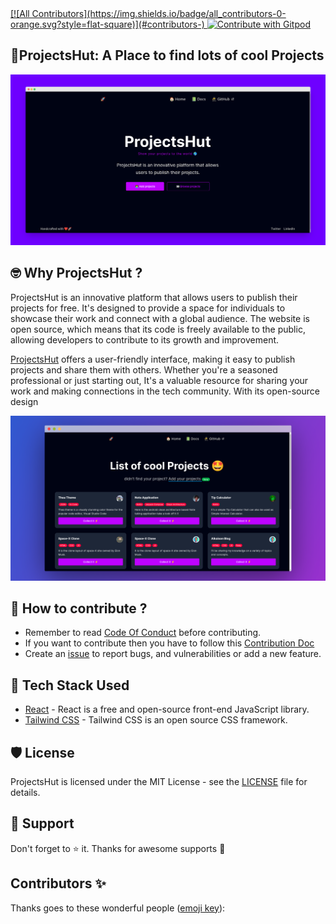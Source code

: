 <a href="https://gitpod.io/#https://github.com/priyankarpal/ProjectsHut">
<!-- ALL-CONTRIBUTORS-BADGE:START - Do not remove or modify this section -->
[![All Contributors](https://img.shields.io/badge/all_contributors-0-orange.svg?style=flat-square)](#contributors-)
<!-- ALL-CONTRIBUTORS-BADGE:END -->
  <img
    src="https://img.shields.io/badge/Contribute%20with-Gitpod-908a85?logo=gitpod"
    alt="Contribute with Gitpod"
  />
</a>

## 🥑ProjectsHut: A Place to find lots of cool Projects

![ProjectsHut](/images/projectshut.png)

## 🤓 Why ProjectsHut ?

ProjectsHut is an innovative platform that allows users to publish their projects for free. It's designed to provide a space for individuals to showcase their work and connect with a global audience. The website is open source, which means that its code is freely available to the public, allowing developers to contribute to its growth and improvement.

[ProjectsHut](https://projectshut.vercel.app) offers a user-friendly interface, making it easy to publish projects and share them with others. Whether you're a seasoned professional or just starting out, It's a valuable resource for sharing your work and making connections in the tech community. With its open-source design

![ProjectsHut](/images/ph-2.png)

## 🤔 How to contribute ?

- Remember to read [Code Of Conduct](https://github.com/priyankarpal/ProjectsHut/blob/main/CODE_OF_CONDUCT.md) before contributing.
- If you want to contribute then you have to follow this [Contribution Doc](/contributing.md)
- Create an [issue](https://github.com/priyankarpal/ProjectsHut/issues/new/choose) to report bugs, and vulnerabilities or add a new feature.

## 🧰 Tech Stack Used

- [React](https://reactjs.org/) - React is a free and open-source front-end JavaScript library.
- [Tailwind CSS](https://tailwindcss.com) - Tailwind CSS is an open source CSS framework.

## 🛡️ License

ProjectsHut is licensed under the MIT License - see the [LICENSE](https://github.com/priyankarpal/ProjectsHut/blob/main/LICENSE) file for details.

## 🙏 Support

Don't forget to ⭐ it. Thanks for awesome supports 🙏

## Contributors ✨

Thanks goes to these wonderful people ([emoji key](https://allcontributors.org/docs/en/emoji-key)):

<!-- ALL-CONTRIBUTORS-LIST:START - Do not remove or modify this section -->
<!-- prettier-ignore-start -->
<!-- markdownlint-disable -->
<!-- markdownlint-restore -->
<!-- prettier-ignore-end -->
<!-- ALL-CONTRIBUTORS-LIST:END -->

